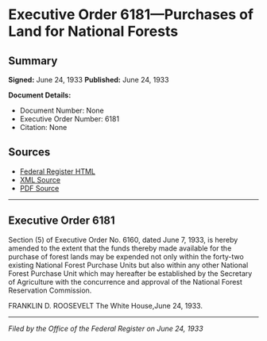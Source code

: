 # Executive Order 6181—Purchases of Land for National Forests

## Summary

**Signed:** June 24, 1933
**Published:** June 24, 1933

**Document Details:**
- Document Number: None
- Executive Order Number: 6181
- Citation: None

## Sources
- [Federal Register HTML](https://www.presidency.ucsb.edu/documents/executive-order-6181-purchases-land-for-national-forests)
- [XML Source](None)
- [PDF Source](None)

---

## Executive Order 6181

Section (5) of Executive Order No. 6160, dated June 7, 1933, is hereby amended to the extent that the funds thereby made available for the purchase of forest lands may be expended not only within the forty-two existing National Forest Purchase Units but also within any other National Forest Purchase Unit which may hereafter be established by the Secretary of Agriculture with the concurrence and approval of the National Forest Reservation Commission.

FRANKLIN D. ROOSEVELT
The White House,June 24, 1933.

---

*Filed by the Office of the Federal Register on June 24, 1933*
